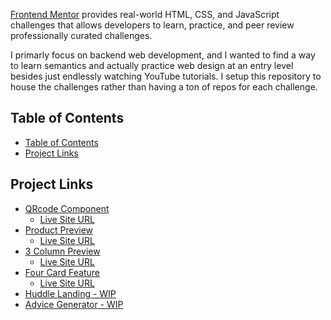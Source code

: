 [Frontend Mentor](frontendmentor.io) provides real-world HTML, CSS, and JavaScript challenges that allows developers to learn, practice, and peer review professionally curated challenges.

I primarly focus on backend web development, and I wanted to find a way to learn semantics and actually practice web design at an entry level besides just endlessly watching YouTube tutorials. I setup this repository to house the challenges rather than having a ton of repos for each challenge.

## Table of Contents
- [Table of Contents](#table-of-contents)
- [Project Links](#project-links)

## Project Links
- [QRcode Component](./qrcode-component)
  - [Live Site URL](https://imjustamygdala.github.io/FrontendMentorChallenges/qrcode-component)
- [Product Preview](./product-preview)
  - [Live Site URL](https://imjustamygdala.github.io/FrontendMentorChallenges/product-preview)
- [3 Column Preview](./3-column-preview)
  - [Live Site URL](https://imjustamygdala.github.io/FrontendMentorChallenges/3-column-preview)
- [Four Card Feature](./four-card-feature)
  - [Live Site URL](https://imjustamygdala.github.io/FrontendMentorChallenges/four-card-feature)
- [Huddle Landing - WIP](./huddle-landing)
- [Advice Generator - WIP](./advice-generator)
